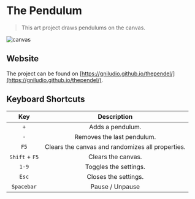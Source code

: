 # The Pendulum
>This art project draws pendulums on the canvas.

![canvas](https://github.com/GniLudio/thependel/assets/50866361/2a266b33-5d80-40bc-9aa9-a78db7e47753)

## Website
The project can be found on [https://gniludio.github.io/thependel/](https://gniludio.github.io/thependel/).

## Keyboard Shortcuts
|Key|Description|
|:---:|:---:|
| `+` | Adds a pendulum. |
| `-` | Removes the last pendulum. |
| `F5` | Clears the canvas and randomizes all properties. |
| `Shift` + `F5` | Clears the canvas. |
| `1-9` | Toggles the settings. |
| `Esc` | Closes the settings. |
| `Spacebar` | Pause / Unpause |
